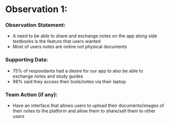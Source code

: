 # Observation 1:

### Observation Statement:

- A need to be able to share and exchange notes on the app along side textbooks is the feature that users wanted
- Most of users notes are online not physical documents

### Supporting Data:

- 75% of respondants had a desire for our app to also be able to exchange notes and study guides
- 98% said they access their tools/notes via their laptop

### Team Action (if any):

- Have an interface that allows users to upload their documents/images of their notes to the platform and allow them to share/sell them to other users
